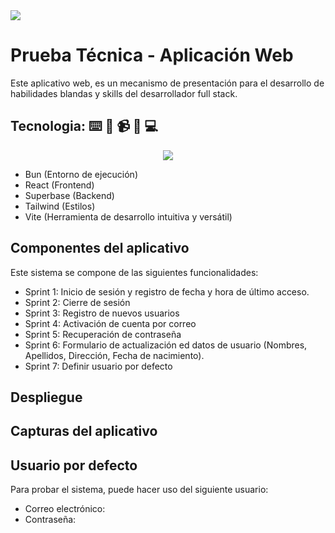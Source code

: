 <img src="https://blog.openreplay.com/assets/hero_10NvnC.png"/>

# Prueba Técnica - Aplicación Web
Este aplicativo web, es un mecanismo de presentación para el desarrollo de habilidades blandas y skills del desarrollador full stack.

## Tecnologia: ⌨️ 📡 📹 📸 💻
<p align="center">
  <a href="https://skillicons.dev">
    <img src="https://skillicons.dev/icons?i=bun,react,supabase,tailwind,vite" />
  </a>
</p>

- Bun (Entorno de ejecución)
- React (Frontend)
- Superbase (Backend)
- Tailwind (Estilos)
- Vite (Herramienta de desarrollo intuitiva y versátil)

## Componentes del aplicativo
Este sistema se compone de las siguientes funcionalidades:
- Sprint 1: Inicio de sesión y registro de fecha y hora de último acceso.
- Sprint 2: Cierre de sesión
- Sprint 3: Registro de nuevos usuarios
- Sprint 4: Activación de cuenta por correo
- Sprint 5: Recuperación de contraseña
- Sprint 6: Formulario de actualización ed datos de usuario (Nombres, Apellidos, Dirección, Fecha de nacimiento).
- Sprint 7: Definir usuario por defecto

## Despliegue

## Capturas del aplicativo

## Usuario por defecto
Para probar el sistema, puede hacer uso del siguiente usuario:
 - Correo electrónico:
 - Contraseña: 

